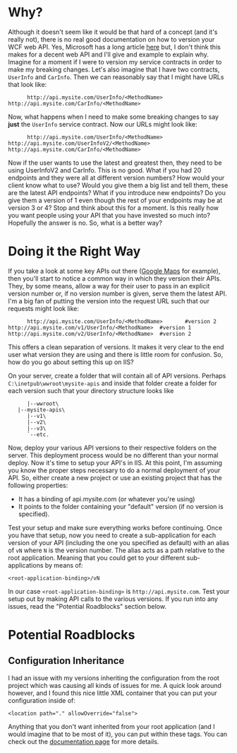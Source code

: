 # Why?

Although it doesn't seem like it would be that hard of a concept (and it's
really not), there is no real good documentation on how to version your
WCF web API. Yes, Microsoft has a long article [here][1] but, I don't think
this makes for a decent web API and I'll give and example to explain why. 
Imagine for a moment if I were to version my service contracts in order 
to make my breaking changes. Let's also imagine that I have two contracts, 
`UserInfo` and `CarInfo`. Then we can reasonably say that I might have URLs 
that look like:

          http://api.mysite.com/UserInfo/<MethodName>
    http://api.mysite.com/CarInfo/<MethodName>

Now, what happens when I need to make some breaking changes to say **just** the
`UserInfo` service contract. Now our URLs might look like:

          http://api.mysite.com/UserInfo/<MethodName>
    http://api.mysite.com/UserInfoV2/<MethodName>
    http://api.mysite.com/CarInfo/<MethodName>

Now if the user wants to use the latest and greatest then, they need to be
using UserInfoV2 and CarInfo. This is no good. What if you had 20 endpoints
and they were all at different version numbers? How would your client know
what to use? Would you give them a big list and tell them, these are the latest
API endpoints? What if you introduce new endpoints? Do you give them a version
of 1 even though the rest of your endpoints may be at version 3 or 4? Stop and
think about this for a moment. Is this really how you want people using your
API that you have invested so much into? Hopefully the answer is no. So, what 
is a better way?

# Doing it the Right Way

If you take a look at some key APIs out there ([Google Maps][2] for example),
then you'll start to notice a common way in which they version their APIs. They,
by some means, allow a way for their user to pass in an explicit version number
or, if no version number is given, serve them the latest API. I'm a big fan of
putting the version into the request URL such that our requests might look like:

          http://api.mysite.com/UserInfo/<MethodName>       #version 2
    http://api.mysite.com/v1/UserInfo/<MethodName>  #version 1
    http://api.mysite.com/v2/UserInfo/<MethodName>  #version 2

This offers a clean separation of versions. It makes it very clear to the end
user what version they are using and there is little room for confusion. So,
how do you go about setting this up on IIS? 

On your server, create a folder that will contain all of API versions. Perhaps
`C:\inetpub\wwroot\mysite-apis` and inside that folder create a folder for
each version such that your directory structure looks like

          |--wwroot\
       |--mysite-apis\
          |--v1\
          |--v2\
          |--v3\
          `--etc.


Now, deploy your various API versions to their respective folders on the server.
This deployment process would be no different than your normal deploy. Now it's
time to setup your API's in IIS. At this point, I'm assuming you know the proper
steps necessary to do a normal deployment of your API. So, either create a new
project or use an existing project that has the following properties:

* It has a binding of api.mysite.com (or whatever you're using)
* It points to the folder containing your "default" version (if no version
is specified).

Test your setup and make sure everything works before continuing. Once you have
that setup, now you need to create a sub-application for each version of your
API (including the one you specified as default) with an alias of `vN` where 
`N` is the version number. The alias acts as a path relative to the root
application. Meaning that you could get to your different sub-applications by
means of:

    <root-application-binding>/vN

In our case `<root-application-binding>` is `http://api.mysite.com`. Test your
setup out by making API calls to the various versions. If you run into any
issues, read the "Potential Roadblocks" section below.


# Potential Roadblocks

## Configuration Inheritance
I had an issue with my versions inheriting the configuration from the root
project which was causing all kinds of issues for me. A quick look around
however, and I found this nice little XML container that you can put your
configuration inside of:

    <location path="." allowOverride="false">

Anything that you don't want inherited from your root application (and I would
imagine that to be most of it), you can put within these tags. You can check out
the [documentation page][3] for more details.



  [1]: http://msdn.microsoft.com/en-us/library/ms731060.aspx
  [2]: http://code.google.com/apis/maps/documentation/javascript/basics.html#Versioning
  [3]: http://msdn.microsoft.com/en-us/library/b6x6shw7.aspx
